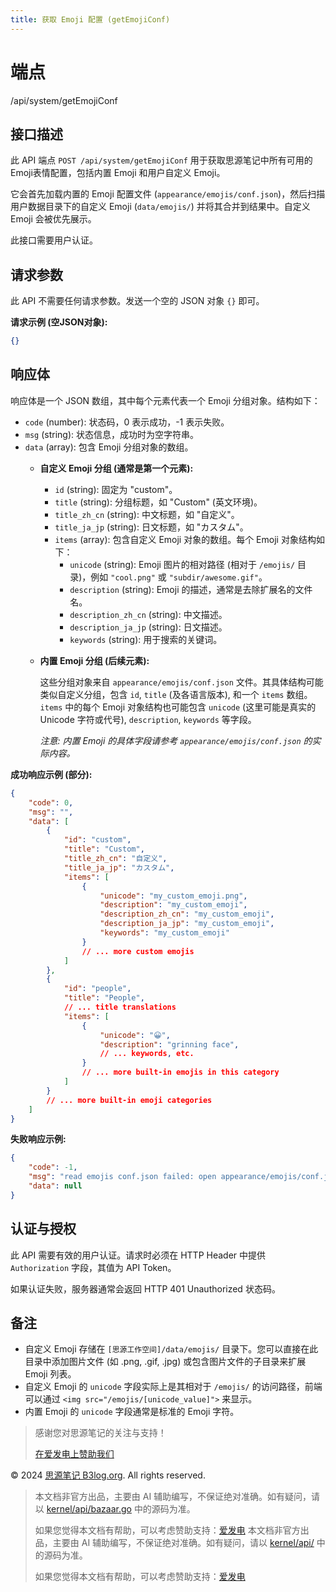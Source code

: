 ```yaml
---
title: 获取 Emoji 配置 (getEmojiConf)
---
```

# 端点

/api/system/getEmojiConf

## 接口描述

此 API 端点 `POST /api/system/getEmojiConf` 用于获取思源笔记中所有可用的 Emoji表情配置，包括内置 Emoji 和用户自定义 Emoji。

它会首先加载内置的 Emoji 配置文件 (`appearance/emojis/conf.json`)，然后扫描用户数据目录下的自定义 Emoji (`data/emojis/`) 并将其合并到结果中。自定义 Emoji 会被优先展示。

此接口需要用户认证。

## 请求参数

此 API 不需要任何请求参数。发送一个空的 JSON 对象 `{}` 即可。

**请求示例 (空JSON对象):**

```json
{}
```

## 响应体

响应体是一个 JSON 数组，其中每个元素代表一个 Emoji 分组对象。结构如下：

-   `code` (number): 状态码，0 表示成功，-1 表示失败。
-   `msg` (string): 状态信息，成功时为空字符串。
-   `data` (array): 包含 Emoji 分组对象的数组。
    -   **自定义 Emoji 分组 (通常是第一个元素):**
        -   `id` (string): 固定为 "custom"。
        -   `title` (string): 分组标题，如 "Custom" (英文环境)。
        -   `title_zh_cn` (string): 中文标题，如 "自定义"。
        -   `title_ja_jp` (string): 日文标题，如 "カスタム"。
        -   `items` (array): 包含自定义 Emoji 对象的数组。每个 Emoji 对象结构如下：
            -   `unicode` (string): Emoji 图片的相对路径 (相对于 `/emojis/` 目录)，例如 `"cool.png"` 或 `"subdir/awesome.gif"`。
            -   `description` (string): Emoji 的描述，通常是去除扩展名的文件名。
            -   `description_zh_cn` (string): 中文描述。
            -   `description_ja_jp` (string): 日文描述。
            -   `keywords` (string): 用于搜索的关键词。
    -   **内置 Emoji 分组 (后续元素):**
        
        这些分组对象来自 `appearance/emojis/conf.json` 文件。其具体结构可能类似自定义分组，包含 `id`, `title` (及各语言版本), 和一个 `items` 数组。`items` 中的每个 Emoji 对象结构也可能包含 `unicode` (这里可能是真实的 Unicode 字符或代号), `description`, `keywords` 等字段。
        
        _注意: 内置 Emoji 的具体字段请参考 `appearance/emojis/conf.json` 的实际内容。_
        

**成功响应示例 (部分):**

```json
{
    "code": 0,
    "msg": "",
    "data": [
        {
            "id": "custom",
            "title": "Custom",
            "title_zh_cn": "自定义",
            "title_ja_jp": "カスタム",
            "items": [
                {
                    "unicode": "my_custom_emoji.png",
                    "description": "my_custom_emoji",
                    "description_zh_cn": "my_custom_emoji",
                    "description_ja_jp": "my_custom_emoji",
                    "keywords": "my_custom_emoji"
                }
                // ... more custom emojis
            ]
        },
        {
            "id": "people",
            "title": "People",
            // ... title translations
            "items": [
                {
                    "unicode": "😀",
                    "description": "grinning face",
                    // ... keywords, etc.
                }
                // ... more built-in emojis in this category
            ]
        }
        // ... more built-in emoji categories
    ]
}
```

**失败响应示例:**

```json
{
    "code": -1,
    "msg": "read emojis conf.json failed: open appearance/emojis/conf.json: no such file or directory",
    "data": null
}
```

## 认证与授权

此 API 需要有效的用户认证。请求时必须在 HTTP Header 中提供 `Authorization` 字段，其值为 API Token。

如果认证失败，服务器通常会返回 HTTP 401 Unauthorized 状态码。

## 备注

-   自定义 Emoji 存储在 `[思源工作空间]/data/emojis/` 目录下。您可以直接在此目录中添加图片文件 (如 .png, .gif, .jpg) 或包含图片文件的子目录来扩展 Emoji 列表。
-   自定义 Emoji 的 `unicode` 字段实际上是其相对于 `/emojis/` 的访问路径，前端可以通过 `<img src="/emojis/[unicode_value]">` 来显示。
-   内置 Emoji 的 `unicode` 字段通常是标准的 Emoji 字符。

> 感谢您对思源笔记的关注与支持！
> 
> [在爱发电上赞助我们](https://afdian.com/a/leolee9086?tab=feed)

© 2024 [思源笔记 B3log.org](https://b3log.org/siyuan). All rights reserved.
> 本文档非官方出品，主要由 AI 辅助编写，不保证绝对准确。如有疑问，请以 [kernel/api/bazaar.go](https://github.com/siyuan-note/siyuan/blob/master/kernel/api/bazaar.go) 中的源码为准。
> 
> 如果您觉得本文档有帮助，可以考虑赞助支持：[爱发电](https://afdian.com/a/leolee9086?tab=feed)
> 本文档非官方出品，主要由 AI 辅助编写，不保证绝对准确。如有疑问，请以 [kernel/api/](https://github.com/siyuan-note/siyuan/blob/master/kernel/api/) 中的源码为准。
> 
> 如果您觉得本文档有帮助，可以考虑赞助支持：[爱发电](https://afdian.com/a/leolee9086?tab=feed)
